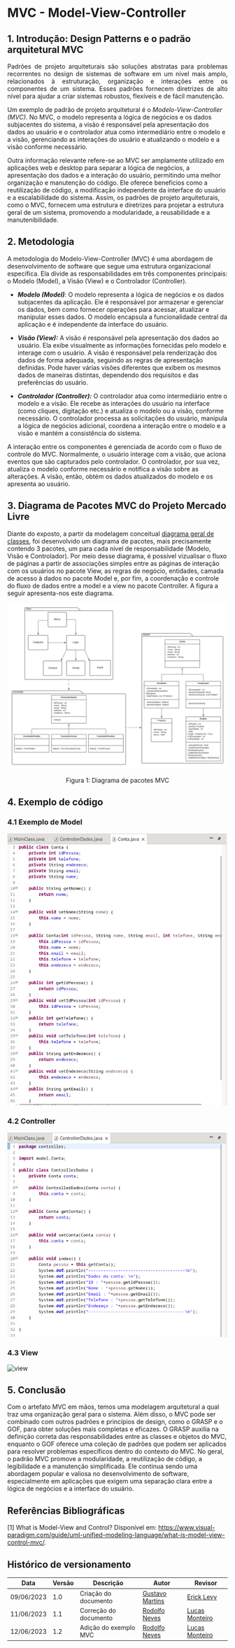 # MVC - Model-View-Controller

## 1. Introdução: Design Patterns e o padrão arquitetural MVC

<p align="justify">
Padrões de projeto arquiteturais são soluções abstratas para problemas recorrentes no design de sistemas de software em um nível mais amplo, relacionados à estruturação, organização e interações entre os componentes de um sistema. Esses padrões fornecem diretrizes de alto nível para ajudar a criar sistemas robustos, flexíveis e de fácil manutenção.

Um exemplo de padrão de projeto arquitetural é o *Modelo-View-Controller (MVC)*. No MVC, o modelo representa a lógica de negócios e os dados subjacentes do sistema, a visão é responsável pela apresentação dos dados ao usuário e o controlador atua como intermediário entre o modelo e a visão, gerenciando as interações do usuário e atualizando o modelo e a visão conforme necessário.

Outra informação relevante refere-se ao MVC ser amplamente utilizado em aplicações web e desktop para separar a lógica de negócios, a apresentação dos dados e a interação do usuário, permitindo uma melhor organização e manutenção do código. Ele oferece benefícios como a reutilização de código, a modificação independente da interface do usuário e a escalabilidade do sistema. Assim, os padrões de projeto arquiteturais, como o MVC, fornecem uma estrutura e diretrizes para projetar a estrutura geral de um sistema, promovendo a modularidade, a reusabilidade e a manutenibilidade.
</p>

## 2. Metodologia

<p align="justify">

A metodologia do Modelo-View-Controller (MVC) é uma abordagem de desenvolvimento de software que segue uma estrutura organizacional específica. Ela divide as responsabilidades em três componentes principais: o Modelo (Model), a Visão (View) e o Controlador (Controller).

* ***Modelo (Model)***: O modelo representa a lógica de negócios e os dados subjacentes da aplicação. Ele é responsável por armazenar e gerenciar os dados, bem como fornecer operações para acessar, atualizar e manipular esses dados. O modelo encapsula a funcionalidade central da aplicação e é independente da interface do usuário.

* ***Visão (View):*** A visão é responsável pela apresentação dos dados ao usuário. Ela exibe visualmente as informações fornecidas pelo modelo e interage com o usuário. A visão é responsável pela renderização dos dados de forma adequada, seguindo as regras de apresentação definidas. Pode haver várias visões diferentes que exibem os mesmos dados de maneiras distintas, dependendo dos requisitos e das preferências do usuário.

* ***Controlador (Controller):*** O controlador atua como intermediário entre o modelo e a visão. Ele recebe as interações do usuário na interface (como cliques, digitação etc.) e atualiza o modelo ou a visão, conforme necessário. O controlador processa as solicitações do usuário, manipula a lógica de negócios adicional, coordena a interação entre o modelo e a visão e mantém a consistência do sistema.

A interação entre os componentes é gerenciada de acordo com o fluxo de controle do MVC. Normalmente, o usuário interage com a visão, que aciona eventos que são capturados pelo controlador. O controlador, por sua vez, atualiza o modelo conforme necessário e notifica a visão sobre as alterações. A visão, então, obtém os dados atualizados do modelo e os apresenta ao usuário.
</p> 

## 3. Diagrama de Pacotes MVC do Projeto Mercado Livre

<p align="justify">

Diante do exposto, a partir da modelagem conceitual [diagrama geral de classes](https://unbarqdsw2023-1.github.io/2023.1_G3_ProjetoMercadoLivre/#/Modelagem/UMLEstaticos/DiagramaDeClasses), foi desenvolvido um diagrama de pacotes, mais precisamente contendo 3 pacotes, um para cada nível de responsabilidade (Modelo, Visão e Controlador). Por meio desse diagrama, é possível vizualisar o fluxo de páginas a partir de associações simples entre as páginas de interação com os usuários no pacote View, as  regras de negócio, entidades, camada de acesso à dados no pacote Model  e, por fim, a coordenação e controle do fluxo de dados entre a model e a view no pacote Controller. A figura a seguir apresenta-nos este diagrama.
</p> 

![DiagramaPacotesMVC](../Assets/DiagramaPacotesMVC.png)
<figcaption align='center'>
    <p>Figura 1: Diagrama de pacotes MVC</p>
</figcaption>

## 4. Exemplo de código

### 4.1 Exemplo de Model
![model](../Assets/mo.png)

### 4.2 Controller
![controller](../Assets/co.png)

### 4.3 View 
![view](../Assets/view.png)

## 5. Conclusão

<p align="justify">

Com o artefato MVC em mãos, temos uma modelagem arquitetural a qual traz uma organização geral para o sistema. Além disso, o MVC pode ser combinado com outros padrões e princípios de design, como o GRASP e o GOF, para obter soluções mais completas e eficazes. O GRASP auxilia na definição correta das responsabilidades entre as classes e objetos do MVC, enquanto o GOF oferece uma coleção de padrões que podem ser aplicados para resolver problemas específicos dentro do contexto do MVC.
No geral, o padrão MVC promove a modularidade, a reutilização de código, a legibilidade e a manutenção simplificada. Ele continua sendo uma abordagem popular e valiosa no desenvolvimento de software, especialmente em aplicações que exigem uma separação clara entre a lógica de negócios e a interface do usuário.
</p> 

## Referências Bibliográficas

[1] What is Model-View and Control? Disponível em: <https://www.visual-paradigm.com/guide/uml-unified-modeling-language/what-is-model-view-control-mvc/>.


## Histórico de versionamento

| Data | Versão | Descrição | Autor | Revisor |
| ---- | ------ | --------- | ----- | ------- |
| 09/06/2023 | 1.0 | Criação do documento | [Gustavo Martins](https://github.com/gustavomartins-github) | [Erick Levy](https://github.com/Ericklevy) |
| 11/06/2023 | 1.1 | Correção do documento | [Rodolfo Neves](https://github.com/roddas) | [Lucas Monteiro](https://github.com/nickby2) |
| 12/06/2023 | 1.2 | Adição do exemplo MVC | [Rodolfo Neves](https://github.com/roddas) | [Lucas Monteiro](https://github.com/nickby2) |
